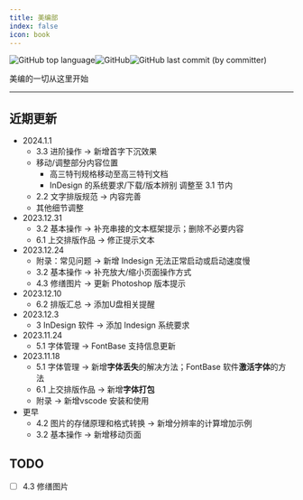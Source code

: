 ```yaml
---
title: 美编部
index: false
icon: book
---
```


![GitHub top language](https://img.shields.io/github/languages/top/szhhwh/jingji_TSreference_vue)![GitHub](https://img.shields.io/github/license/szhhwh/jingji_TSreference_vue)![GitHub last commit (by committer)](https://img.shields.io/github/last-commit/szhhwh/jingji_TSreference_vue)

美编的一切从这里开始

---

## 近期更新
- 2024.1.1
  - 3.3 进阶操作 -> 新增首字下沉效果
  - 移动/调整部分内容位置
    - 高三特刊规格移动至高三特刊文档
    - InDesign 的系统要求/下载/版本辨别 调整至 3.1 节内
  - 2.2 文字排版规范 -> 内容完善
  - 其他细节调整
- 2023.12.31
  - 3.2 基本操作 -> 补充串接的文本框架提示；删除不必要内容
  - 6.1 上交排版作品 -> 修正提示文本
- 2023.12.24
  - 附录：常见问题 -> 新增 Indesign 无法正常启动或启动速度慢
  - 3.2 基本操作 -> 补充放大/缩小页面操作方式
  - 4.3 修缮图片 -> 更新 Photoshop 版本提示
- 2023.12.10
  - 6.2 排版汇总 -> 添加U盘相关提醒
- 2023.12.3
  - 3 InDesign 软件 -> 添加 Indesign 系统要求
- 2023.11.24
  - 5.1 字体管理 -> FontBase 支持信息更新
- 2023.11.18
  - 5.1 字体管理 -> 新增**字体丢失**的解决方法；FontBase 软件**激活字体**的方法
  - 6.1 上交排版作品 -> 新增**字体打包**
  - 附录 -> 新增vscode 安装和使用
- 更早
  - 4.2 图片的存储原理和格式转换 -> 新增分辨率的计算增加示例
  - 3.2 基本操作 -> 新增移动页面

## TODO
- [ ] 4.3 修缮图片
